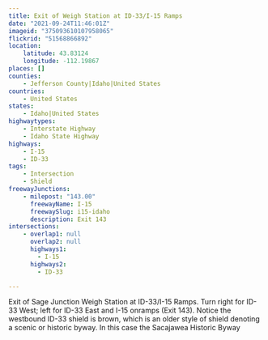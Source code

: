 ```yaml
---
title: Exit of Weigh Station at ID-33/I-15 Ramps
date: "2021-09-24T11:46:01Z"
imageid: "375093610107958065"
flickrid: "51568866892"
location:
    latitude: 43.83124
    longitude: -112.19867
places: []
counties:
    - Jefferson County|Idaho|United States
countries:
    - United States
states:
    - Idaho|United States
highwaytypes:
    - Interstate Highway
    - Idaho State Highway
highways:
    - I-15
    - ID-33
tags:
    - Intersection
    - Shield
freewayJunctions:
    - milepost: "143.00"
      freewayName: I-15
      freewaySlug: i15-idaho
      description: Exit 143
intersections:
    - overlap1: null
      overlap2: null
      highways1:
        - I-15
      highways2:
        - ID-33

---
```

Exit of Sage Junction Weigh Station at ID-33/I-15 Ramps.  Turn right for ID-33 West; left for ID-33 East and I-15 onramps (Exit 143).  Notice the westbound ID-33 shield is brown, which is an older style of shield denoting a scenic or historic byway.  In this case the Sacajawea Historic Byway